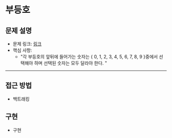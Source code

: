 # 부등호

## 문제 설명
- 문제 링크: [링크](https://www.acmicpc.net/problem/2529)
- 핵심 사항:
  - "각 부등호의 앞뒤에 들어가는 숫자는 { 0, 1, 2, 3, 4, 5, 6, 7, 8, 9 }중에서 선택해야 하며 선택된 숫자는 모두 달라야 한다. "
---

## 접근 방법
- 백트래킹

## 구현
- 구현
